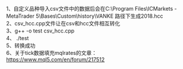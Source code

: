 1、自定义品种导入csv文件中的数据后会在C:\Program Files\ICMarkets - MetaTrader 5\Bases\Custom\history\VANKE 路径下生成2018.hcc  
2、csv_hcc.cpp文件让在csv和hcc文件相互转化  
3、g++ -o test csv_hcc.cpp    
4、 ./test   
5、转换成功  
6、关于tick数据填充mqlrates的文章：https://www.mql5.com/en/forum/217512